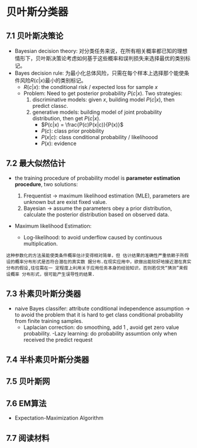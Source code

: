 # **贝叶斯分类器**
## 7.1 贝叶斯决策论
- Bayesian decision theory: 对分类任务来说，在所有相关概率都已知的理想情形下，贝叶斯决策论考虑如何基于这些概率和误判损失来选择最优的类别标记。
- Bayes decision rule: 为最小化总体风险，只需在每个样本上选择那个能使条件风险$R(c|x)$最小的类别标记。
	- $R(c|x)$: the conditional risk / expected loss for sample $x$
	- Problem: Need to get posterior probability $P(c|x)$. Two strategies:
		1. discriminative models: given $x$, building model $P(c|x)$, then predict class$c$.
		2. generative models: building model of joint probability distribution, then get $P(c|x)$.
			- $P(c|x) = \frac{P(c)P(x|c)}{P(x)}$
			- $P(c)$: class prior probbility
			- $P(x|c)$: class conditional probability / likelihoood
			- $P(x)$: evidence
## 7.2 最大似然估计
- the training procedure of probability model is **parameter estimation procedure**, two solutions: 
	1. Frequentist -> maximum likelihood estimation (MLE), parameters are unknown but are exist fixed value.
	2. Bayesian -> assume the parameters obey a prior distribution, calculate the posterior distribution based on observed data.

- Maximum likelihood Estimation:
	- Log-likelihood: to avoid underflow caused by continuous multiplication.
```
这种参数化的方法虽能使类条件概率估计变得相对简单，但 估计结果的准确性严重依赖于所假设的概率分布形式是否符合潜在的真实数 据分布.在现实应用中，欲做出能较好地接近潜在真实分布的假设,往往需在一 定程度上利用关于应用任务本身的经验知识，否则若仅凭“猜测”来假设概率 分布形式，很可能产生误导性的结果.
```

## 7.3 朴素贝叶斯分类器 
- naive Bayes classifer: attribute conditional independence assumption -> to avoid the problem that it is hard to get class conditional probability from finite training samples.
	- Laplacian correction: do smoothing, add 1 , avoid get zero value probability.
-Lazy learning: do probability assumtion only when received the predict request
## 7.4 半朴素贝叶斯分类器 
## 7.5 贝叶斯网
## 7.6 EM算法
- Expectation-Maximization Algorithm

## 7.7 阅读材料

